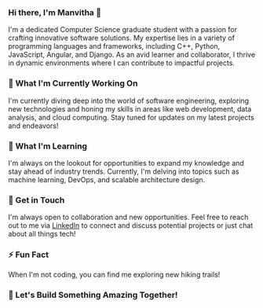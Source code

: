 ### Hi there, I'm Manvitha 👋

I'm a dedicated Computer Science graduate student with a passion for crafting innovative software solutions. My expertise lies in a variety of programming languages and frameworks, including C++, Python, JavaScript, Angular, and Django. As an avid learner and collaborator, I thrive in dynamic environments where I can contribute to impactful projects.

### 🔭 What I'm Currently Working On

I'm currently diving deep into the world of software engineering, exploring new technologies and honing my skills in areas like web development, data analysis, and cloud computing. Stay tuned for updates on my latest projects and endeavors!

### 🌱 What I'm Learning

I'm always on the lookout for opportunities to expand my knowledge and stay ahead of industry trends. Currently, I'm delving into topics such as machine learning, DevOps, and scalable architecture design.

### 💬 Get in Touch

I'm always open to collaboration and new opportunities. Feel free to reach out to me via [LinkedIn](https://www.linkedin.com/in/nagamanvitha-pathuri/) to connect and discuss potential projects or just chat about all things tech!

### ⚡ Fun Fact

When I'm not coding, you can find me exploring new hiking trails!

### 🚀 Let's Build Something Amazing Together!

<!--
**NagaManvithaPathuri/NagaManvithaPathuri** is a ✨ _special_ ✨ repository because its `README.md` (this file) appears on your GitHub profile.

Here are some ideas to get you started:

- 🔭 I’m currently working on ...
- 🌱 I’m currently learning ...
- 👯 I’m looking to collaborate on ...
- 🤔 I’m looking for help with ...
- 💬 Ask me about ...
- 📫 How to reach me: ...
- 😄 Pronouns: ...
- ⚡ Fun fact: ...
-->
